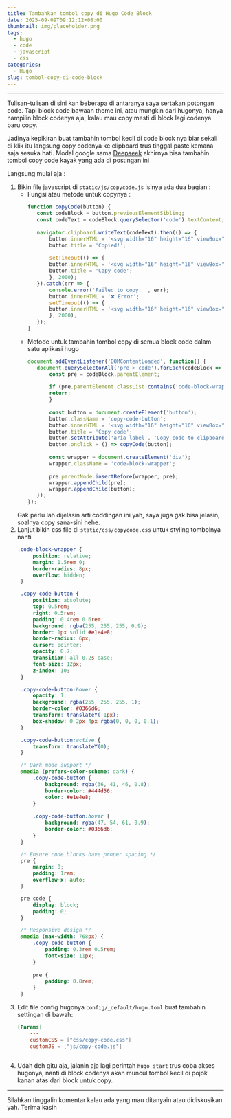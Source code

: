 ```yaml
---
title: Tambahkan tombol copy di Hugo Code Block
date: 2025-09-09T09:12:12+08:00
thumbnail: img/placeholder.png
tags:
  - hugo
  - code
  - javascript
  - css
categories:
  - Hugo
slug: tombol-copy-di-code-block
---
```


----------
Tulisan-tulisan di sini kan beberapa di antaranya saya sertakan potongan code. Tapi block code bawaan theme ini, atau mungkin dari hugonya, hanya nampilin block codenya aja, kalau mau copy mesti di block lagi codenya baru copy.

Jadinya kepikiran buat tambahin tombol kecil di code block nya biar sekali di klik itu langsung copy codenya ke clipboard trus tinggal paste kemana saja sesuka hati. Modal google sama [Deepseek](https://chat.deepseek.com/) akhirnya bisa tambahin tombol copy code kayak yang ada di postingan ini
<!--more-->
Langsung mulai aja :
1. Bikin file javascript di `static/js/copycode.js` isinya ada dua bagian :
   - Fungsi atau metode untuk copynya :
     ```javascript
     function copyCode(button) {
        const codeBlock = button.previousElementSibling;
        const codeText = codeBlock.querySelector('code').textContent;
        
        navigator.clipboard.writeText(codeText).then(() => {
            button.innerHTML = '<svg width="16" height="16" viewBox="0 0 24 24" fill="none" stroke="currentColor" stroke-width="2"><path d="M20 6L9 17l-5-5"></path></svg>';
            button.title = 'Copied!';
            
            setTimeout(() => {
            button.innerHTML = '<svg width="16" height="16" viewBox="0 0 24 24" fill="none" stroke="currentColor" stroke-width="2"><path d="M16 4h2a2 2 0 0 1 2 2v14a2 2 0 0 1-2 2H6a2 2 0 0 1-2-2V6a2 2 0 0 1 2-2h2"></path><rect x="8" y="2" width="8" height="4" rx="1" ry="1"></rect></svg>';
            button.title = 'Copy code';
            }, 2000);
        }).catch(err => {
            console.error('Failed to copy: ', err);
            button.innerHTML = '❌ Error';
            setTimeout(() => {
            button.innerHTML = '<svg width="16" height="16" viewBox="0 0 24 24" fill="none" stroke="currentColor" stroke-width="2"><path d="M16 4h2a2 2 0 0 1 2 2v14a2 2 0 0 1-2 2H6a2 2 0 0 1-2-2V6a2 2 0 0 1 2-2h2"></path><rect x="8" y="2" width="8" height="4" rx="1" ry="1"></rect></svg>';
            }, 2000);
        });
     }
     ```
   - Metode untuk tambahin tombol copy di semua block code dalam satu aplikasi hugo
     ```javascript
     document.addEventListener('DOMContentLoaded', function() {
        document.querySelectorAll('pre > code').forEach(codeBlock => {
            const pre = codeBlock.parentElement;
            
            if (pre.parentElement.classList.contains('code-block-wrapper')) {
            return;
            }
            
            const button = document.createElement('button');
            button.className = 'copy-code-button';
            button.innerHTML = '<svg width="16" height="16" viewBox="0 0 24 24" fill="none" stroke="currentColor" stroke-width="2"><path d="M16 4h2a2 2 0 0 1 2 2v14a2 2 0 0 1-2 2H6a2 2 0 0 1-2-2V6a2 2 0 0 1 2-2h2"></path><rect x="8" y="2" width="8" height="4" rx="1" ry="1"></rect></svg>';
            button.title = 'Copy code';
            button.setAttribute('aria-label', 'Copy code to clipboard');
            button.onclick = () => copyCode(button);
            
            const wrapper = document.createElement('div');
            wrapper.className = 'code-block-wrapper';
            
            pre.parentNode.insertBefore(wrapper, pre);
            wrapper.appendChild(pre);
            wrapper.appendChild(button);
        });
     });
     ```
   Gak perlu lah dijelasin arti coddingan ini yah, saya juga gak bisa jelasin, soalnya copy sana-sini hehe.
2. Lanjut bikin css file di `static/css/copycode.css` untuk styling tombolnya nanti
   ```css
   .code-block-wrapper {
        position: relative;
        margin: 1.5rem 0;
        border-radius: 8px;
        overflow: hidden;
    }

    .copy-code-button {
        position: absolute;
        top: 0.5rem;
        right: 0.5rem;
        padding: 0.4rem 0.6rem;
        background: rgba(255, 255, 255, 0.9);
        border: 1px solid #e1e4e8;
        border-radius: 6px;
        cursor: pointer;
        opacity: 0.7;
        transition: all 0.2s ease;
        font-size: 12px;
        z-index: 10;
    }

    .copy-code-button:hover {
        opacity: 1;
        background: rgba(255, 255, 255, 1);
        border-color: #0366d6;
        transform: translateY(-1px);
        box-shadow: 0 2px 4px rgba(0, 0, 0, 0.1);
    }

    .copy-code-button:active {
        transform: translateY(0);
    }

    /* Dark mode support */
    @media (prefers-color-scheme: dark) {
        .copy-code-button {
            background: rgba(36, 41, 46, 0.8);
            border-color: #444d56;
            color: #e1e4e8;
        }
        
        .copy-code-button:hover {
            background: rgba(47, 54, 61, 0.9);
            border-color: #0366d6;
        }
    }

    /* Ensure code blocks have proper spacing */
    pre {
        margin: 0;
        padding: 1rem;
        overflow-x: auto;
    }

    pre code {
        display: block;
        padding: 0;
    }

    /* Responsive design */
    @media (max-width: 768px) {
        .copy-code-button {
            padding: 0.3rem 0.5rem;
            font-size: 11px;
        }
        
        pre {
            padding: 0.8rem;
        }
    }
   ```
3. Edit file config hugonya `config/_default/hugo.toml` buat tambahin settingan di bawah:
    ```toml
    [Params]
        ---
        customCSS = ["css/copy-code.css"]
        customJS = ["js/copy-code.js"]
        ---
    ```    
4. Udah deh gitu aja, jalanin aja lagi perintah `hugo start` trus coba akses hugonya, nanti di block codenya akan muncul tombol kecil di pojok kanan atas dari block untuk copy. 

----------

Silahkan tinggalin komentar kalau ada yang mau ditanyain atau didiskusikan yah. Terima kasih
